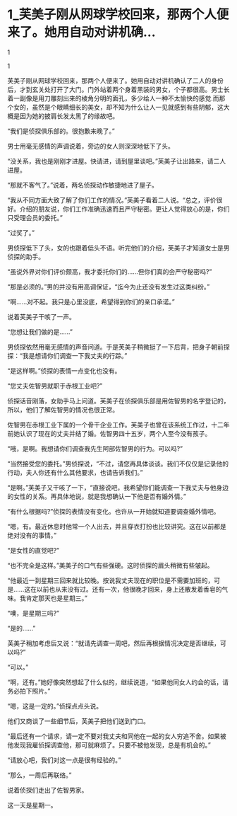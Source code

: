 # 1_芙美子刚从网球学校回来，那两个人便来了。她用自动对讲机确...

1

1

芙美子刚从网球学校回来，那两个人便来了。她用自动对讲机确认了二人的身份后，才到玄关处打开了大门。门外站着两个身着黑装的男女，个子都很高。男士长着一副像是用刀雕刻出来的棱角分明的面孔，多少给人一种不太愉快的感觉.而那个女的，虽然是个眼睛细长的美女，却不知为什么让人一见就感到有些阴郁，这大概是因为她的披肩长发太黑了的缘故吧。

“我们是侦探俱乐部的。很抱歉来晚了。”

男士用毫无感情的声调说着，旁边的女人则深深地低下了头。

“没关系，我也是刚刚才进屋。快请进，请到屋里谈吧。”芙美子让出路来，请二人进屋。

“那就不客气了。”说着，两名侦探动作敏捷地进了屋子。

“我从不同方面大致了解了你们工作的情况。”芙美子看着二人说。“总之，评价很好。介绍的朋友说，你们工作准确迅速而且严守秘密。更让人觉得放心的是，你们只受理会员的委托。”

“过奖了。”

男侦探低下了头，女的也跟着低头不语。听完他们的介绍，芙美子才知道女士是男侦探的助手。

“虽说外界对你们评价颇高，我才委托你们的……但你们真的会严守秘密吗?”

“那是必须的。”男的并没有用高调保证，“迄今为止还没有发生过这类纠纷。”

“啊……对不起。我只是心里没底，希望得到你们的亲口承诺。”

说着芙美子干咳了一声。

“您想让我们做的是……”

男侦探依然用毫无感情的声音问道。于是芙美子稍微挺了一下后背，把身子朝前探探：“我是想请你们调查一下我丈夫的行踪。”

“是这样啊。”侦探的表情一点变化也没有。

“您丈夫佐智男就职于赤根工业吧?”

侦探话音刚落，女助手马上问道。芙美子在侦探俱乐部是用佐智男的名字登记的，所以，他们了解佐智男的情况也很正常。

佐智男在赤根工业下属的一个骨干企业工作。芙美子也曾在该系统工作过，十二年前她认识了现在的丈夫并结了婚。佐智男四十五岁，两个人至今没有孩子。

“哦，是啊。我想请你们调查我先生阿部佐智男的行为。可以吗?”

“当然接受您的委托。”男侦探说，“不过，请您再具体谈谈。我们不仅仅是记录他的行动，夫人你还有什么其他要求，也请告诉我们。”

“是啊。”芙美子又干咳了一下，“直接说吧，我希望你们能调查一下我丈夫与他身边的女性的关系。再具体地说，就是我想确认一下他是否有婚外情。”

“有什么根据吗?”侦探的表情没有变化。也许从一开始就知道要调查婚外情吧。

“嗯，有。最近休息时他常一个人出去，并且穿衣打扮也比较讲究。这在以前都是绝对没有的事情。”

“是女性的直觉吧?”

“也不完全是这样。”美美子的口气有些强硬。这时侦探的眉头稍微有些皱起。

“他最近一到星期三回来就比较晚。按说我丈夫现在的职位是不需要加班的，可是……这在以前也从来没有过。还有一次，他很晚才回来，身上还散发着香皂的气味。我肯定那天也是星期三。”

“噢，是星期三吗?”

“是的……”

芙美子稍加考虑后又说：“就请先调查一周吧，然后再根据情况决定是否继续，可以吗?”

“可以。”

“啊，还有。”她好像突然想起了什么似的，继续说道，“如果他同女人约会的话，请务必拍下照片。”

“嗯，这是一定的。”侦探点点头说。

他们又商谈了一些细节后，芙美子把他们送到门口。

“最后还有一个请求，请一定不要对我丈夫和同他在一起的女人穷追不舍。如果被他发现我雇侦探调查他，那可就麻烦了。只要不被他发现，总是有机会的。”

“请放心吧，我们对这一点是很有经验的。”

“那么，一周后再联络。”

说着侦探们走出了佐智男家。

这一天是星期一。